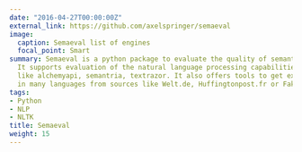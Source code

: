 ```yaml
---
date: "2016-04-27T00:00:00Z"
external_link: https://github.com/axelspringer/semaeval
image:
  caption: Semaeval list of engines
  focal_point: Smart
summary: Semaeval is a python package to evaluate the quality of semantic engines.
  It supports evaluation of the natural language processing capabilities of many engines
  like alchemyapi, semantria, textrazor. It also offers tools to get example texts
  in many languages from sources like Welt.de, Huffingtonpost.fr or Fakt.pl.
tags:
- Python
- NLP
- NLTK
title: Semaeval
weight: 15
---
```

